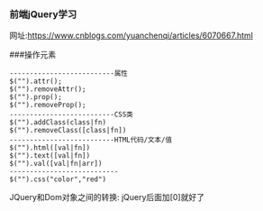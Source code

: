 ### 前端jQuery学习
网址:https://www.cnblogs.com/yuanchenqi/articles/6070667.html

###操作元素
```
--------------------------属性
$("").attr();
$("").removeAttr();
$("").prop();
$("").removeProp();
--------------------------CSS类
$("").addClass(class|fn)
$("").removeClass([class|fn])
--------------------------HTML代码/文本/值
$("").html([val|fn])
$("").text([val|fn])
$("").val([val|fn|arr])
---------------------------
$("").css("color","red")
```

JQuery和Dom对象之间的转换:
jQuery后面加[0]就好了
